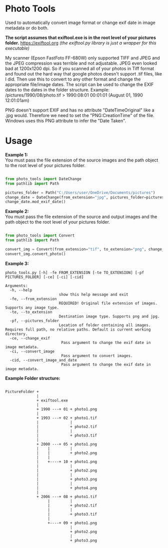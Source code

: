 # Photo Tools
Used to automatically convert image format or change exif date in image metadata or do both.  
  
**The script assumes that exiftool.exe is in the root level of your pictures folder.** https://exiftool.org *(the exiftool.py library is just a wrapper for this executable)*  

My scanner (Epson FastFoto FF-680W) only supported TIFF and JPEG and the JPEG compression was terrible and not adjustable. JPEG even looked bad at 1200x1200 dpi. So if you scanned all of your photos in Tiff format and found out the hard way that google photos doesn't support .tif files, like I did. Then use this to convert to any other format and change the appropriate file/image dates. The script can be used to change the EXIF dates to the dates in the folder structure. Example: /pictures/1990/08/photo.tif > 1990:08:01 00:01:01 (August 01, 1990 12:01:01am)  

PNG doesn't support EXIF and has no attribute "DateTimeOriginal" like a .jpg would. Therefore we need to set the "PNG:CreationTime" of the file. Windows uses this PNG attribute to infer the "Date Taken".    

# Usage

**Example 1:**  
You must pass the file extension of the source images and the path object to the root level of your pictures folder.  

```python

from photo_tools import DateChange
from pathlib import Path

pictures_folder = Path("C:/Users/user/OneDrive/Documents/pictures")
change_date = DateChange(from_extension="jpg", pictures_folder=pictures_folder)
change_date.mod_exif_date()

```

**Example 2:**  
You must pass the file extension of the source and output images and the path object to the root level of your pictures folder.  

```python

from photo_tools import Convert
from pathlib import Path

convert_img = Convert(from_extension="tif", to_extension="png", change_exif=True, pictures_folder=Path.cwd())
convert_img.convert_photo()

```

**Example 3:**
  
```
photo_tools.py [-h] -fe FROM_EXTENSION [-te TO_EXTENSION] [-pf PICTURES_FOLDER] [-ce] [-ci] [-cid]

Arguments:
  -h, --help            
                        show this help message and exit
  -fe, --from_extension
                        REQUIRED! Original file extension of images. Supports any image type.
  -te, --to_extension
                        Destination image type. Supports png and jpg.
  -pf, --pictures_folder
                        Location of folder containing all images. Requires full path, no relative paths. Default is current working directory.
  -ce, --change_exif    
                         Pass argument to change the exif date in image metadata.
  -ci, --convert_image  
                         Pass argument to convert images.
  -cid, --convert_image_and_date
                         Pass argument to change the exif date in image metadata.
```  
  
**Example Folder structure:**  

```tree

PictureFolder +
              |
              + exiftool.exe
              |
              + 1990 ---+ 01 + photo1.png
              |
              + 1993 ---+ 02 + photo1.tif
              |              |
              |              + photo2.tif
              |              |
              |              + photo3.tif
              |
              + 2000 ---+ 05 + photo1.png
              |    |         | 
              |    |         + photo2.png
              |    |
              |    +----+ 10 + photo1.png
              |              |
              |              + photo2.png
              |              |
              |              + photo3.png
              |              |
              |              + photo4.png
              |
              + 2006 ---+ 08 + photo1.tif
                   |         | 
                   |         + photo2.tif
                   |         | 
                   |         + photo3.tif
                   |
                   +----+ 09 + photo1.png
                             | 
                             + photo2.png
                             | 
                             + photo3.png

```
